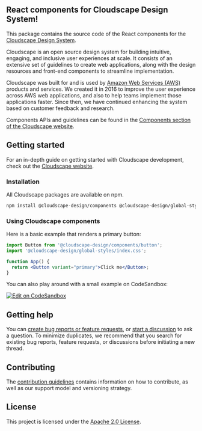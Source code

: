 ## React components for Cloudscape Design System!

This package contains the source code of the React components for the [Cloudscape Design System](https://cloudscape.design/).

Cloudscape is an open source design system for building intuitive, engaging, and inclusive user experiences at scale. It consists of an extensive set of guidelines to create web applications, along with the design resources and front-end components to streamline implementation.

Cloudscape was built for and is used by [Amazon Web Services (AWS)](https://aws.amazon.com/) products and services. We created it in 2016 to improve the user experience across AWS web applications, and also to help teams implement those applications faster. Since then, we have continued enhancing the system based on customer feedback and research.

Components APIs and guidelines can be found in the [Components section of the Cloudscape website](https://cloudscape.design/components/).

## Getting started
For an in-depth guide on getting started with Cloudscape development, check out the [Cloudscape website](https://cloudscape.design/get-started/integration/using-cloudscape-components/).

### Installation
All Cloudscape packages are available on npm.

```sh
npm install @cloudscape-design/components @cloudscape-design/global-styles
```

### Using Cloudscape components
Here is a basic example that renders a primary button:

```jsx
import Button from '@cloudscape-design/components/button';
import '@cloudscape-design/global-styles/index.css';

function App() {
  return <Button variant="primary">Click me</Button>;
}
```

You can also play around with a small example on CodeSandbox:

[![Edit on CodeSandbox](https://codesandbox.io/static/img/play-codesandbox.svg)](https://codesandbox.io/s/cloudscape-design-system-react-javascript-ljs1t7)

## Getting help

You can [create bug reports or feature requests](https://github.com/cloudscape-design/components/issues/new/choose), or [start a discussion](https://github.com/cloudscape-design/components/discussions) to ask a question. To minimize duplicates, we recommend that you search for existing bug reports, feature requests, or discussions before initiating a new thread.

## Contributing

The [contribution guidelines](https://github.com/cloudscape-design/components/blob/main/CONTRIBUTING.md) contains information on how to contribute, as well as our support model and versioning strategy.

## License

This project is licensed under the [Apache 2.0 License](/LICENSE).
